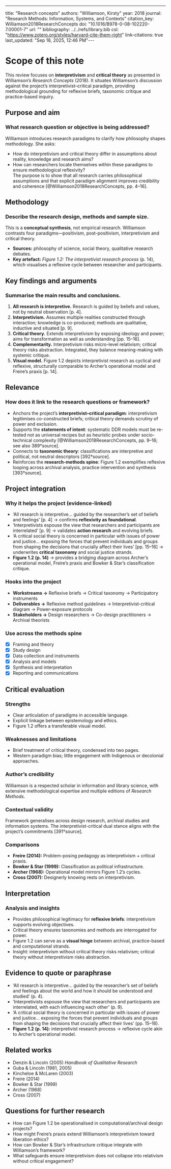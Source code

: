 ---
title: "Research concepts"
authors: "Williamson, Kirsty"
year: 2018
journal: "Research Methods: Information, Systems, and Contexts"
citation_key: Williamson2018ResearchConcepts
doi: "10.1016/B978-0-08-102220-7.00001-7"
url: ""
bibliography: ../../refs/library.bib
csl: "https://www.zotero.org/styles/harvard-cite-them-right"
link-citations: true
last_updated: "Sep 18, 2025, 12:46 PM"---
# Scope of this note
This review focuses on **interpretivism** and **critical theory** as presented in Williamson’s *Research Concepts* (2018). It situates Williamson’s discussion against the project’s interpretivist–critical paradigm, providing methodological grounding for reflexive briefs, taxonomic critique and practice-based inquiry.

## Purpose and aim
### What research question or objective is being addressed?
Williamson introduces research paradigms to clarify how philosophy shapes methodology. She asks:  
- How do interpretivism and critical theory differ in assumptions about reality, knowledge and research aims?  
- How can researchers locate themselves within these paradigms to ensure methodological reflexivity?  
The purpose is to show that all research carries philosophical assumptions and that explicit paradigm alignment improves credibility and coherence [@Williamson2018ResearchConcepts, pp. 4–16].

## Methodology
### Describe the research design, methods and sample size.
This is a **conceptual synthesis**, not empirical research. Williamson contrasts four paradigms—positivism, post-positivism, interpretivism and critical theory.  
- **Sources:** philosophy of science, social theory, qualitative research debates.  
- **Key artefact:** *Figure 1.2: The interpretivist research process* (p. 14), which visualises a reflexive cycle between researcher and participants.  

## Key findings and arguments
### Summarise the main results and conclusions.
1. **All research is interpretive.** Research is guided by beliefs and values, not by neutral observation [p. 4].  
2. **Interpretivism.** Assumes multiple realities constructed through interaction; knowledge is co-produced; methods are qualitative, inductive and situated [p. 9].  
3. **Critical theory.** Extends interpretivism by exposing ideology and power; aims for transformation as well as understanding [pp. 15–16].  
4. **Complementarity.** Interpretivism risks micro-level relativism; critical theory risks abstraction. Integrated, they balance meaning-making with systemic critique.  
5. **Visual model.** Figure 1.2 depicts interpretivist research as cyclical and reflexive, structurally comparable to Archer’s operational model and Freire’s praxis [p. 14].

## Relevance
### How does it link to the research questions or framework?
- Anchors the project’s **interpretivist–critical paradigm**: interpretivism legitimises co-constructed briefs; critical theory demands scrutiny of power and exclusion.  
- Supports the **statements of intent**: systematic DDR models must be re-tested not as universal recipes but as heuristic probes under socio-technical complexity [@Williamson2018ResearchConcepts, pp. 9–16; see also 389†source].  
- Connects to **taxonomic theory**: classifications are interpretive and political, not neutral descriptors [392†source].  
- Reinforces the **research-methods spine**: Figure 1.2 exemplifies reflexive looping across archival analysis, practice intervention and synthesis [393†source].  

## Project integration
### Why it helps the project (evidence-linked)
- ‘All research is interpretive… guided by the researcher’s set of beliefs and feelings’ [p. 4] → confirms **reflexivity as foundational**.  
- ‘Interpretivists espouse the view that researchers and participants are interrelated’ [p. 9] → validates **action research** and evolving briefs.  
- ‘A critical social theory is concerned in particular with issues of power and justice… exposing the forces that prevent individuals and groups from shaping the decisions that crucially affect their lives’ [pp. 15–16] → underwrites **critical taxonomy** and social justice strands.  
- **Figure 1.2 (p. 14)** → provides a bridging diagram across Archer’s operational model, Freire’s praxis and Bowker & Star’s classification critique.  

### Hooks into the project
- **Workstreams →** Reflexive briefs → Critical taxonomy → Participatory instruments  
- **Deliverables →** Reflexive method guidelines → Interpretivist-critical diagram → Power-exposure protocols  
- **Stakeholders →** Design researchers → Co-design practitioners → Archival theorists  

### Use across the methods spine
- [x] Framing and theory  
- [x] Study design  
- [x] Data collection and instruments  
- [x] Analysis and models  
- [x] Synthesis and interpretation  
- [x] Reporting and communications  

## Critical evaluation
### Strengths
- Clear articulation of paradigms in accessible language.  
- Explicit linkage between epistemology and ethics.  
- Figure 1.2 offers a transferable visual model.  

### Weaknesses and limitations
- Brief treatment of critical theory, condensed into two pages.  
- Western paradigm bias; little engagement with Indigenous or decolonial approaches.  

### Author’s credibility
Williamson is a respected scholar in information and library science, with extensive methodological expertise and multiple editions of *Research Methods*.  

### Contextual validity
Framework generalises across design research, archival studies and information systems. The interpretivist-critical dual stance aligns with the project’s commitments [391†source].  

### Comparisons
- **Freire (2014):** Problem-posing pedagogy as interpretivism + critical praxis.  
- **Bowker & Star (1999):** Classification as political infrastructure.  
- **Archer (1968):** Operational model mirrors Figure 1.2’s cycles.  
- **Cross (2007):** Designerly knowing rests on interpretivism.  

## Interpretation
### Analysis and insights
- Provides philosophical legitimacy for **reflexive briefs**: interpretivism supports evolving objectives.  
- Critical theory ensures taxonomies and methods are interrogated for power.  
- Figure 1.2 can serve as a **visual hinge** between archival, practice-based and computational strands.  
- Insight: interpretivism without critical theory risks relativism; critical theory without interpretivism risks abstraction.  

## Evidence to quote or paraphrase
- ‘All research is interpretive… guided by the researcher’s set of beliefs and feelings about the world and how it should be understood and studied’ (p. 4).  
- ‘Interpretivists espouse the view that researchers and participants are interrelated, with each influencing each other’ (p. 9).  
- ‘A critical social theory is concerned in particular with issues of power and justice… exposing the forces that prevent individuals and groups from shaping the decisions that crucially affect their lives’ (pp. 15–16).  
- **Figure 1.2 (p. 14):** interpretivist research process → reflexive cycle akin to Archer’s operational model.  

## Related works
- Denzin & Lincoln (2005) *Handbook of Qualitative Research*  
- Guba & Lincoln (1981, 2005)  
- Kincheloe & McLaren (2003)  
- Freire (2014)  
- Bowker & Star (1999)  
- Archer (1968)  
- Cross (2007)  

## Questions for further research
- How can Figure 1.2 be operationalised in computational/archival design projects?  
- How might Freire’s praxis extend Williamson’s interpretivism toward liberation ethics?  
- How can Bowker & Star’s infrastructure critique integrate with Williamson’s framework?  
- What safeguards ensure interpretivism does not collapse into relativism without critical engagement?  